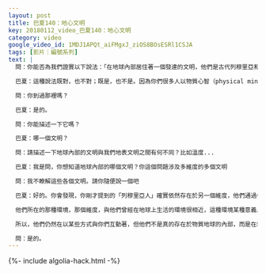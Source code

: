 ```yaml
---
layout: post
title: 巴夏140：地心文明
key: 20180112_video_巴夏140：地心文明
category: video
google_video_id: 1MDJ1APQt_aiFMgxJ_ziOS8BOsESRl1CSJA
tags: [影片｜編號系列]
text: |
  問：你能否為我們證實以下說法：「在地球內部居住著一個發達的文明，他們是古代列穆里亞和亞特蘭蒂斯的後人。」

  巴夏：這種說法既對，也不對；既是，也不是。因為你們很多人以物質心智（physical mind）將它理解為一個真實的物質世界。「不是」——地球內部並不存在一個中空的空間，那裡存在著物質文明；「是」——地球內部有一個內在維度，可以說，如果你的振動進入那個維度，「看來好像」是在你們地球內部有一個物質世界，但它其實在其它維度，那裡有一些先進的文明。

  問：你到過那裡嗎？

  巴夏：是的。

  問：你能描述一下它嗎？

  巴夏：哪一個文明？

  問：請描述一下地球內部的文明與我們地表文明之間有何不同？比如溫度...

  巴夏：我是問，你想知道地球內部的哪個文明？你這個問題涉及多維度的多個文明

  問：我不瞭解這些各個文明。請你隨便說一個吧

  巴夏：好的。你會發現，你剛才提到的「列穆里亞人」確實依然存在於另一個維度，他們通過各種「維度門」與你們地球的振動相聯結，因為他們依然作為一個振動的導向系統，滲透進你們的維度。從某種意義上，他們推動你，邀請你更多地與大自然進行深度的連接，因為他們曾經依循直覺和本能與自然進行連接，而不是以你們的現代理性思維去這樣做。

  他們所在的那種環境，那個維度，與他們曾經在地球上生活的環境很相近，這種環境某種意義上是炎熱的，潮濕的，不舒服的，好像霧氣籠罩的。這種環境是有特殊原因的，我們會在這次傳訊結束前給出解釋，它與水的重要性有關。不過，通過與水的連接，他們的能量滲透進你們維度的海洋和陸地，進而邀請你們潛入海洋，更深地融入大自然。

  所以，他們仍然在以某些方式與你們互動著，但他們不是真的存在於物質地球的內部，而是在地球內部的其它維度。這有幫助嗎？

  問：是的。
---
```


{%- include algolia-hack.html -%}
